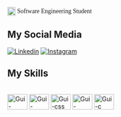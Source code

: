 <div style="display:inline_block"><br/>
<img align="center" alt="Gui-python" height="20" width="18"src="https://images.emojiterra.com/google/noto-emoji/v2.034/128px/1f4da.png"> <font face="Georgia"> Software Engineering Student </font> <br /> 
 
## My Social Media
[![Linkedin](https://img.shields.io/badge/LinkedIn-0077B5?style=for-the-badge&logo=linkedin&logoColor=white)](https://www.linkedin.com/in/guilherme-rodrigues-419083216/)
[![Instagram](https://img.shields.io/badge/Instagram-E4405F?style=for-the-badge&logo=instagram&logoColor=white)](https://www.instagram.com/_guirsantos/)

## My Skills
<div style="display:inline_block"><br/>
<img align="center" alt="Gui-python" height="35" width="45"src="https://cdn.jsdelivr.net/gh/devicons/devicon/icons/python/python-original.svg">
<img align="center" alt="Gui-html5" height="35" width="45"src="https://cdn.jsdelivr.net/gh/devicons/devicon/icons/html5/html5-original.svg">
<img align="center" alt="Gui-css" height="35" width="45"src="https://cdn.jsdelivr.net/gh/devicons/devicon/icons/css3/css3-original.svg">
<img align="center" alt="Gui-mysql" height="35" width="45"src="https://cdn.jsdelivr.net/gh/devicons/devicon/icons/mysql/mysql-original.svg">
<img align="center" alt="Gui-c" height="35" width="45"src="https://cdn.jsdelivr.net/gh/devicons/devicon/icons/c/c-original.svg">

</div>

